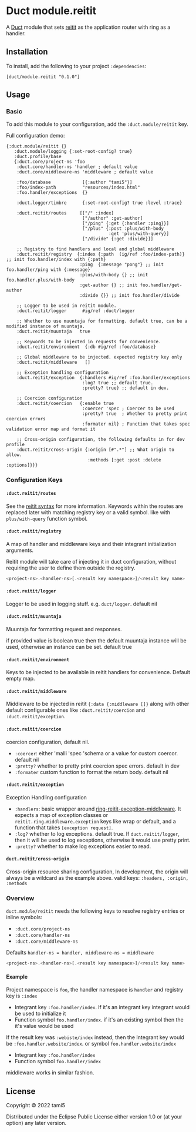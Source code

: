 # Duct module.reitit


A [Duct][] module that sets [reitit][] as the application router with ring as a handler.

[duct]: https://github.com/duct-framework/duct
[reitit]: https://github.com/metosin/reitit

## Installation

To install, add the following to your project `:dependencies`:

    [duct/module.reitit "0.1.0"]

## Usage

### Basic

To add this module to your configuration, add the `:duct.module/reitit` key.

Full configuration demo:
```edn
{:duct.module/reitit {}
   :duct.module/logging {:set-root-config? true}
   :duct.profile/base
   {:duct.core/project-ns 'foo
    :duct.core/handler-ns 'handler ; default value
    :duct.core/middleware-ns 'middleware ; default value

    :foo/database            [{:author "tami5"}]
    :foo/index-path          "resources/index.html"
    :foo.handler/exceptions  {}

    :duct.logger/timbre      {:set-root-config? true :level :trace}

    :duct.reitit/routes     [["/" :index]
                             ["/author" :get-author]
                             ["/ping" {:get {:handler :ping}}]
                             ["/plus" {:post :plus/with-body
                                       :get 'plus/with-query}]
                             ["/divide" {:get :divide}]]

    ;; Registry to find handlers and local and global middleware
    :duct.reitit/registry  {:index {:path  (ig/ref :foo/index-path)} ;; init foo.handler/index with {:path}
                            :ping  {:message "pong"} ;; init foo.handler/ping with {:message}
                            :plus/with-body {} ;; init foo.handler.plus/with-body
                            :get-author {} ;; init foo.handler/get-author
                            :divide {}} ;; init foo.handler/divide

    ;; Logger to be used in reitit module.
    :duct.reitit/logger      #ig/ref :duct/logger

    ;; Whether to use muuntaja for formatting. default true, can be a modified instance of muuntaja.
    :duct.reitit/muuntaja   true

    ;; Keywords to be injected in requests for convenience.
    :duct.reitit/environment  {:db #ig/ref :foo/database}

    ;; Global middleware to be injected. expected registry key only
    :duct.reitit/middleware   []

    ;; Exception handling configuration
    :duct.reitit/exception  {:handlers #ig/ref :foo.handler/exceptions
                             :log? true ;; default true.
                             :pretty? true} ;; default in dev.

    ;; Coercion configuration
    :duct.reitit/coercion   {:enable true
                             :coercer 'spec ; Coercer to be used
                             :pretty? true  ; Whether to pretty print coercion errors
                             :formater nil} ; Function that takes spec validation error map and format it

    ;; Cross-origin configuration, the following defaults in for dev profile
    :duct.reitit/cross-origin {:origin [#".*"] ;; What origin to allow.
                               :methods [:get :post :delete :options]}}}
```

### Configuration Keys

#### `:duct.reitit/routes`

See the [reitit syntax][] for more information. Keywords within the routes are
replaced later with matching registry key or a valid symbol. like with
`plus/with-query` function symbol.

[reitit syntax]: https://cljdoc.org/d/metosin/reitit/0.5.5/doc/basics/route-syntax

#### `:duct.reitit/registry`

A map of handler and middleware keys and their integrant initialization
arguments.

Reitit module will take care of injecting it in duct configuration,
without requiring the user to define them outside the registry.

```javascript
<project-ns>.<handler-ns>[.<result key namespace>]/<result key name>
```

#### `:duct.reitit/logger`

Logger to be used in logging stuff. e.g. `duct/logger`. default nil

#### `:duct.reitit/muuntaja `

Muuntaja for formatting request and responses.

if provided value is boolean true then the default muuntaja instance will be used,
otherwise an instance can be set. default true

#### `:duct.reitit/environment`

Keys to be injected to be available in reitit handlers for convenience. Default empty map.

####  `:duct.reitit/middleware`

Middleware to be injected in reitit `{:data {:middleware []}` along with
other default configurable ones like `:duct.reitit/coercion` and `:duct.reitit/exception`.

#### `:duct.reitit/coercion`

coercion configuration, default nil.

- `:coercer`: either 'malli 'spec 'schema or a value for custom coercor. default nil
- `:pretty?` whether to pretty print coercion spec errors. default in dev
- `:formater` custom function to format the return body. default nil

#### `:duct.reitit/exception`

Exception Handling configuration

- `:handlers`: basic wrapper around [ring-reitit-exception-middleware].
  It expects a map of exception classes or
  `reitit.ring.middleware.exception` keys like wrap or default, and a
  function that takes `[exception request]`.
- `:log?` whether to log exceptions. default true. If
  `duct.reitit/logger`, then it will be used to log exceptions,
  otherwise it would use pretty print.
- `:pretty?` whether to make log exceptions easier to read.

[ring-reitit-exception-middleware]: https://cljdoc.org/d/metosin/reitit/0.5.15/doc/ring/exception-handling-with-ring#exceptioncreate-exception-middleware

#### `duct.reitit/cross-origin`

Cross-origin resource sharing configuration, In development, the origin
will always be a wildcard as the example above.
valid keys: `:headers, :origin, :methods`

### Overview

`duct.module/reitit` needs the following keys to resolve registry entries or inline symbols:

- `:duct.core/project-ns`
- `:duct.core/handler-ns`
- `:duct.core/middleware-ns`

Defaults `handler-ns = handler, middleware-ns = middleware`

```javascript
<project-ns>.<handler-ns>[.<result key namespace>]/<result key name>
```

#### Example

Project namespace is `foo`, the handler namespace is `handler` and registry key is `:index`

- Integrant key `:foo.handler/index`. If it's an integrant key integrant would be used to initialize it
- Function symbol `foo.handler/index`. if it's an existing symbol then the it's value would be used

If the result key was `:webiste/index` instead, then the Integrant key
would be `:foo.handler.website/index`. or symbol `foo.handler.website/index`

- Integrant key `:foo.handler/index`
- Function symbol `foo.handler/index`

middleware works in similar fashion.

## License

Copyright © 2022 tami5

Distributed under the Eclipse Public License either version 1.0 or (at
your option) any later version.
